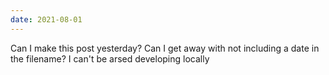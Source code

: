 ```yaml
---
date: 2021-08-01
---
```


Can I make this post yesterday? Can I get away with not including a date in the filename? I can't be arsed developing locally

